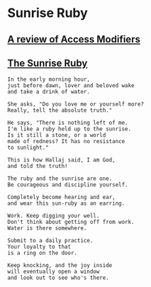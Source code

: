 # Sunrise Ruby

## [A review of Access Modifiers][access_modifiers]

## [The Sunrise Ruby][wiki-sunrise_ruby]

```
In the early morning hour,
just before dawn, lover and beloved wake
and take a drink of water.

She asks, "Do you love me or yourself more?
Really, tell the absolute truth."

He says, "There is nothing left of me.
I'm like a ruby held up to the sunrise.
Is it still a stone, or a world
made of redness? It has no resistance
to sunlight."

This is how Hallaj said, I am God,
and told the truth!

The ruby and the sunrise are one.
Be courageous and discipline yourself.

Completely become hearing and ear,
and wear this sun-ruby as an earring.

Work. Keep digging your well.
Don't think about getting off from work.
Water is there somewhere.

Submit to a daily practice.
Your loyalty to that
is a ring on the door.

Keep knocking, and the joy inside
will eventually open a window
and look out to see who's there.
```

[access_modifiers]: ./access_modifiers/index.md
[wiki-sunrise_ruby]: https://en.wikipedia.org/wiki/Sunrise_Ruby